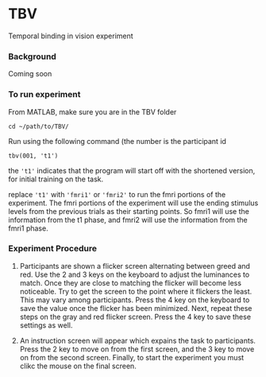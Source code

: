 # TBV 
Temporal binding in vision experiment

### Background

Coming soon

### To run experiment
From MATLAB, make sure you are in the TBV folder

``` cd ~/path/to/TBV/ ```

Run using the following command (the number is the participant id

``` tbv(001, 't1') ``` 

the ``` 't1' ``` indicates that the program will start off with the shortened version, for initial training on the task.

replace ``` 't1' ``` with ``` 'fmri1' ``` or ``` 'fmri2' ``` to run the fmri portions of the experiment. The fmri portions of the experiment will use the ending stimulus levels from the previous trials as their starting points. So fmri1 will use the information from the t1 phase, and fmri2 will use the information from the fmri1 phase. 

### Experiment Procedure

1) Participants are shown a flicker screen alternating between greed and red. Use the 2 and 3 keys on the keyboard to adjust the luminances to match. Once they are close to matching the flicker will become less noticeable. Try to get the screen to the point where it flickers the least. This may vary among participants. Press the 4 key on the keyboard to save the value once the flicker has been minimized. Next, repeat these steps on the gray and red flicker screen. Press the 4 key to save these settings as well.

2) An instruction screen will appear which expains the task to participants. Press the 2 key to move on from the first screen, and the 3 key to move on from the second screen. Finally, to start the experiment you must clikc the mouse on the final screen.  





